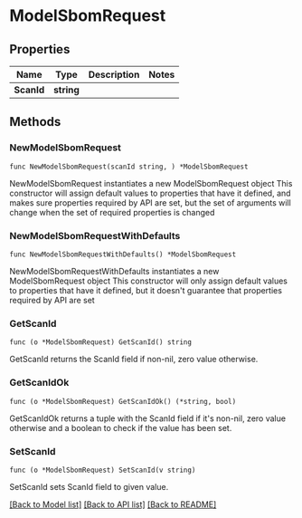 # ModelSbomRequest

## Properties

Name | Type | Description | Notes
------------ | ------------- | ------------- | -------------
**ScanId** | **string** |  | 

## Methods

### NewModelSbomRequest

`func NewModelSbomRequest(scanId string, ) *ModelSbomRequest`

NewModelSbomRequest instantiates a new ModelSbomRequest object
This constructor will assign default values to properties that have it defined,
and makes sure properties required by API are set, but the set of arguments
will change when the set of required properties is changed

### NewModelSbomRequestWithDefaults

`func NewModelSbomRequestWithDefaults() *ModelSbomRequest`

NewModelSbomRequestWithDefaults instantiates a new ModelSbomRequest object
This constructor will only assign default values to properties that have it defined,
but it doesn't guarantee that properties required by API are set

### GetScanId

`func (o *ModelSbomRequest) GetScanId() string`

GetScanId returns the ScanId field if non-nil, zero value otherwise.

### GetScanIdOk

`func (o *ModelSbomRequest) GetScanIdOk() (*string, bool)`

GetScanIdOk returns a tuple with the ScanId field if it's non-nil, zero value otherwise
and a boolean to check if the value has been set.

### SetScanId

`func (o *ModelSbomRequest) SetScanId(v string)`

SetScanId sets ScanId field to given value.



[[Back to Model list]](../README.md#documentation-for-models) [[Back to API list]](../README.md#documentation-for-api-endpoints) [[Back to README]](../README.md)


